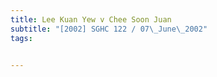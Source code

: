 ```yaml
---
title: Lee Kuan Yew v Chee Soon Juan 
subtitle: "[2002] SGHC 122 / 07\_June\_2002"
tags:


---
```


